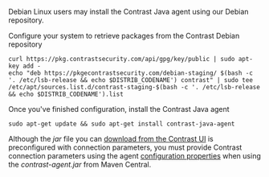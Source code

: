 <!--
title: "Download the Java Agent from our Debian Repository"
description: "Downloading the Java agent from our Debian Repository"
tags: "installation Java agent download redhat centos yum rpm"
-->

Debian Linux users may install the Contrast Java agent using our Debian repository.

Configure your system to retrieve packages from the Contrast Debian repository

```console
curl https://pkg.contrastsecurity.com/api/gpg/key/public | sudo apt-key add -
echo "deb https://pkgecontrastsecurity.com/debian-staging/ $(bash -c '. /etc/lsb-release && echo $DISTRIB_CODENAME') contrast" | sudo tee /etc/apt/sources.list.d/contrast-staging-$(bash -c '. /etc/lsb-release && echo $DISTRIB_CODENAME').list
```

Once you've finished configuration, install the Contrast Java agent

```console
sudo apt-get update && sudo apt-get install contrast-java-agent
```

Although the *jar* file you can [download from the Contrast UI](installation-javastandard.html#contrast-ui) is preconfigured with connection parameters, you must provide Contrast connection parameters using the agent [configuration properties](installation-javaconfig.html) when using the *contrast-agent.jar* from Maven Central.
